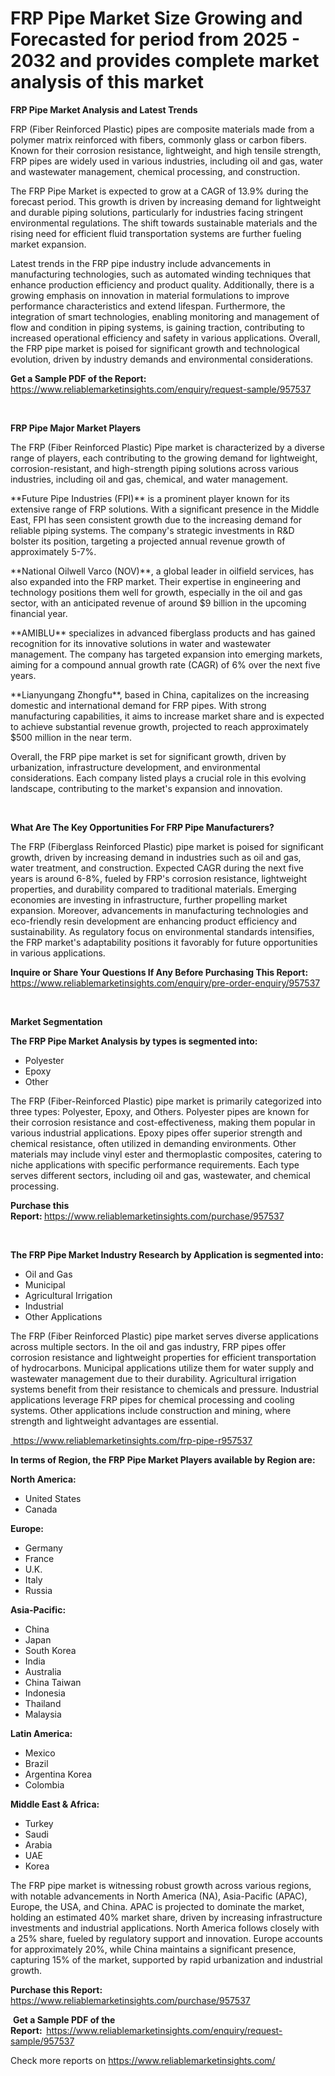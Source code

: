 <p><h1>FRP Pipe Market Size Growing and Forecasted for period from 2025 - 2032 and provides complete market analysis of this market</h1></p><p><strong>FRP Pipe Market Analysis and Latest Trends</strong></p>
<p><p>FRP (Fiber Reinforced Plastic) pipes are composite materials made from a polymer matrix reinforced with fibers, commonly glass or carbon fibers. Known for their corrosion resistance, lightweight, and high tensile strength, FRP pipes are widely used in various industries, including oil and gas, water and wastewater management, chemical processing, and construction.</p><p>The FRP Pipe Market is expected to grow at a CAGR of 13.9% during the forecast period. This growth is driven by increasing demand for lightweight and durable piping solutions, particularly for industries facing stringent environmental regulations. The shift towards sustainable materials and the rising need for efficient fluid transportation systems are further fueling market expansion.</p><p>Latest trends in the FRP pipe industry include advancements in manufacturing technologies, such as automated winding techniques that enhance production efficiency and product quality. Additionally, there is a growing emphasis on innovation in material formulations to improve performance characteristics and extend lifespan. Furthermore, the integration of smart technologies, enabling monitoring and management of flow and condition in piping systems, is gaining traction, contributing to increased operational efficiency and safety in various applications. Overall, the FRP pipe market is poised for significant growth and technological evolution, driven by industry demands and environmental considerations.</p></p>
<p><strong>Get a Sample PDF of the Report:&nbsp;</strong> <a href="https://www.reliablemarketinsights.com/enquiry/request-sample/957537?utm_campaign=2636&utm_medium=2&utm_source=Github&utm_content=ia&utm_term=31032025&utm_id=frp-pipe">https://www.reliablemarketinsights.com/enquiry/request-sample/957537</a></p>
<p>&nbsp;</p>
<p><strong>FRP Pipe Major Market Players</strong></p>
<p><p>The FRP (Fiber Reinforced Plastic) Pipe market is characterized by a diverse range of players, each contributing to the growing demand for lightweight, corrosion-resistant, and high-strength piping solutions across various industries, including oil and gas, chemical, and water management.</p><p>**Future Pipe Industries (FPI)** is a prominent player known for its extensive range of FRP solutions. With a significant presence in the Middle East, FPI has seen consistent growth due to the increasing demand for reliable piping systems. The company's strategic investments in R&D bolster its position, targeting a projected annual revenue growth of approximately 5-7%.</p><p>**National Oilwell Varco (NOV)**, a global leader in oilfield services, has also expanded into the FRP market. Their expertise in engineering and technology positions them well for growth, especially in the oil and gas sector, with an anticipated revenue of around $9 billion in the upcoming financial year.</p><p>**AMIBLU** specializes in advanced fiberglass products and has gained recognition for its innovative solutions in water and wastewater management. The company has targeted expansion into emerging markets, aiming for a compound annual growth rate (CAGR) of 6% over the next five years.</p><p>**Lianyungang Zhongfu**, based in China, capitalizes on the increasing domestic and international demand for FRP pipes. With strong manufacturing capabilities, it aims to increase market share and is expected to achieve substantial revenue growth, projected to reach approximately $500 million in the near term.</p><p>Overall, the FRP pipe market is set for significant growth, driven by urbanization, infrastructure development, and environmental considerations. Each company listed plays a crucial role in this evolving landscape, contributing to the market's expansion and innovation.</p></p>
<p>&nbsp;</p>
<p><strong>What Are The Key Opportunities For FRP Pipe Manufacturers?</strong></p>
<p><p>The FRP (Fiberglass Reinforced Plastic) pipe market is poised for significant growth, driven by increasing demand in industries such as oil and gas, water treatment, and construction. Expected CAGR during the next five years is around 6-8%, fueled by FRP's corrosion resistance, lightweight properties, and durability compared to traditional materials. Emerging economies are investing in infrastructure, further propelling market expansion. Moreover, advancements in manufacturing technologies and eco-friendly resin development are enhancing product efficiency and sustainability. As regulatory focus on environmental standards intensifies, the FRP market's adaptability positions it favorably for future opportunities in various applications.</p></p>
<p><strong>Inquire or Share Your Questions If Any Before Purchasing This Report:</strong> <a href="https://www.reliablemarketinsights.com/enquiry/pre-order-enquiry/957537?utm_campaign=2636&utm_medium=2&utm_source=Github&utm_content=ia&utm_term=31032025&utm_id=frp-pipe">https://www.reliablemarketinsights.com/enquiry/pre-order-enquiry/957537</a></p>
<p>&nbsp;</p>
<p><strong>Market Segmentation</strong></p>
<p><strong>The FRP Pipe Market Analysis by types is segmented into:</strong></p>
<p><ul><li>Polyester</li><li>Epoxy</li><li>Other</li></ul></p>
<p><p>The FRP (Fiber-Reinforced Plastic) pipe market is primarily categorized into three types: Polyester, Epoxy, and Others. Polyester pipes are known for their corrosion resistance and cost-effectiveness, making them popular in various industrial applications. Epoxy pipes offer superior strength and chemical resistance, often utilized in demanding environments. Other materials may include vinyl ester and thermoplastic composites, catering to niche applications with specific performance requirements. Each type serves different sectors, including oil and gas, wastewater, and chemical processing.</p></p>
<p><strong>Purchase this Report:&nbsp;</strong><a href="https://www.reliablemarketinsights.com/purchase/957537?utm_campaign=2636&utm_medium=2&utm_source=Github&utm_content=ia&utm_term=31032025&utm_id=frp-pipe">https://www.reliablemarketinsights.com/purchase/957537</a></p>
<p>&nbsp;</p>
<p><strong>The FRP Pipe Market Industry Research by Application is segmented into:</strong></p>
<p><ul><li>Oil and Gas</li><li>Municipal</li><li>Agricultural Irrigation</li><li>Industrial</li><li>Other Applications</li></ul></p>
<p><p>The FRP (Fiber Reinforced Plastic) pipe market serves diverse applications across multiple sectors. In the oil and gas industry, FRP pipes offer corrosion resistance and lightweight properties for efficient transportation of hydrocarbons. Municipal applications utilize them for water supply and wastewater management due to their durability. Agricultural irrigation systems benefit from their resistance to chemicals and pressure. Industrial applications leverage FRP pipes for chemical processing and cooling systems. Other applications include construction and mining, where strength and lightweight advantages are essential.</p></p>
<p><a href="https://www.reliablemarketinsights.com/frp-pipe-r957537?utm_campaign=2636&utm_medium=2&utm_source=Github&utm_content=ia&utm_term=31032025&utm_id=frp-pipe">&nbsp;https://www.reliablemarketinsights.com/frp-pipe-r957537</a></p>
<p><strong>In terms of Region, the FRP Pipe Market Players available by Region are:</strong></p>
<p>
    <p> <strong> North America: </strong>
        <ul>
            <li>United States</li>
            <li>Canada</li>
        </ul>
        </p> 
    <p> <strong> Europe: </strong>
        <ul>
            <li>Germany</li>
            <li>France</li>
            <li>U.K.</li>
            <li>Italy</li>
            <li>Russia</li>
        </ul>
        </p> 
    <p> <strong> Asia-Pacific: </strong>
        <ul>
            <li>China</li>
            <li>Japan</li>
            <li>South Korea</li>
            <li>India</li>
            <li>Australia</li>
            <li>China Taiwan</li>
            <li>Indonesia</li>
            <li>Thailand</li>
            <li>Malaysia</li>
        </ul>
        </p> 
    <p> <strong> Latin America: </strong>
        <ul>
            <li>Mexico</li>
            <li>Brazil</li>
            <li>Argentina Korea</li>
            <li>Colombia</li>
        </ul>
        </p> 
    <p> <strong> Middle East & Africa: </strong>
        <ul>
            <li>Turkey</li>
            <li>Saudi</li>
            <li>Arabia</li>
            <li>UAE</li>
            <li>Korea</li>
        </ul>
    </p>
    </p>
<p><p>The FRP pipe market is witnessing robust growth across various regions, with notable advancements in North America (NA), Asia-Pacific (APAC), Europe, the USA, and China. APAC is projected to dominate the market, holding an estimated 40% market share, driven by increasing infrastructure investments and industrial applications. North America follows closely with a 25% share, fueled by regulatory support and innovation. Europe accounts for approximately 20%, while China maintains a significant presence, capturing 15% of the market, supported by rapid urbanization and industrial growth.</p></p>
<p><strong>Purchase this Report: </strong><a href="https://www.reliablemarketinsights.com/purchase/957537?utm_campaign=2636&utm_medium=2&utm_source=Github&utm_content=ia&utm_term=31032025&utm_id=frp-pipe">https://www.reliablemarketinsights.com/purchase/957537</a></p>
<p>&nbsp;<strong>Get a Sample PDF of the Report:&nbsp;&nbsp;</strong><a href="https://www.reliablemarketinsights.com/enquiry/request-sample/957537?utm_campaign=2636&utm_medium=2&utm_source=Github&utm_content=ia&utm_term=31032025&utm_id=frp-pipe">https://www.reliablemarketinsights.com/enquiry/request-sample/957537</a></p>
<p><strong></strong></p>
<p>Check more reports on <a href="https://www.reliablemarketinsights.com/?utm_campaign=2636&utm_medium=2&utm_source=Github&utm_content=ia&utm_term=31032025&utm_id=frp-pipe">https://www.reliablemarketinsights.com/</a></p>